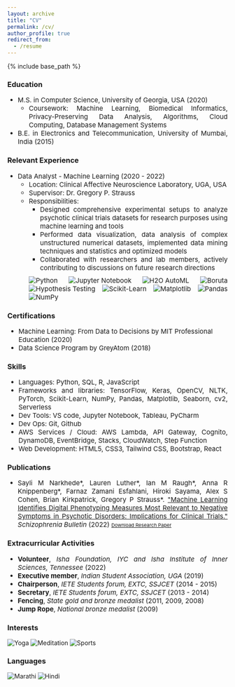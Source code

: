 ```yaml
---
layout: archive
title: "CV"
permalink: /cv/
author_profile: true
redirect_from:
  - /resume
---
```


{% include base_path %}

### Education
<ul style="text-align: justify;">
    <li style="font-size:15px">M.S. in Computer Science, University of Georgia, USA (2020)
      <ul style="font-size:15px">
        <li>Coursework: Machine Learning, Biomedical Informatics, Privacy-Preserving Data Analysis, Algorithms, Cloud Computing, Database Management Systems</li>
      </ul>
    </li>
    <li style="font-size:15px">B.E. in Electronics and Telecommunication, University of Mumbai, India (2015)</li>
</ul>


### Relevant Experience

<ul style="text-align: justify;">
    <li style="font-size:15px">Data Analyst - Machine Learning (2020 - 2022)
      <ul style="font-size:15px">
        <li>Location: Clinical Affective Neuroscience Laboratory, UGA, USA</li>
        <li>Supervisor: Dr. Gregory P. Strauss</li>
        <li>Responsibilities: 
          <ul style="font-size:15px">
            <li>Designed comprehensive experimental setups to analyze psychotic clinical trials datasets for research purposes using machine learning and tools</li>
            <li>Performed data visualization, data analysis of complex unstructured numerical datasets, implemented data mining techniques and statistics and optimized models</li>
            <li>Collaborated with researchers and lab members, actively contributing to discussions on future research directions</li>
          </ul>
        </li>
        <p style="margin-top:10px">
          <img src="https://img.shields.io/badge/Python-green" alt="Python">
          <img src="https://img.shields.io/badge/Jupyter%20Notebook-orange" alt="Jupyter Notebook">
          <img src="https://img.shields.io/badge/H2O%20AutoML-blue" alt="H2O AutoML">
          <img src="https://img.shields.io/badge/Boruta-navy" alt="Boruta">
          <img src="https://img.shields.io/badge/Hypothesis%20testing-orchid" alt="Hypothesis Testing">
          <img src="https://img.shields.io/badge/Sklearn-purple" alt="Scikit-Learn">
          <img src="https://img.shields.io/badge/Matplotlib-violet" alt="Matplotlib">
          <img src="https://img.shields.io/badge/Matplotlib-green" alt="Pandas">
          <img src="https://img.shields.io/badge/Matplotlib-slateblue" alt="NumPy">
      </p>
      </ul>
    </li>
</ul>


### Certifications 

<ul style="font-size:15px">
    <li style="font-size:15px">Machine Learning: From Data to Decisions by MIT Professional Education (2020)</li>
    <li style="font-size:15px">Data Science Program by GreyAtom (2018)</li>
</ul>


### Skills

<ul style="font-size:15px; text-align: justify;">
    <li style="font-size:15px">Languages: Python, SQL, R, JavaScript</li>
    <li style="font-size:15px">Frameworks and libraries: TensorFlow, Keras, OpenCV, NLTK, PyTorch, Scikit-Learn, NumPy, Pandas, Matplotlib, Seaborn, cv2, Serverless</li>
    <li style="font-size:15px">Dev Tools: VS code, Jupyter Notebook, Tableau, PyCharm</li>
    <li style="font-size:15px">Dev Ops: Git, Github</li>
    <li style="font-size:15px">AWS Services / Cloud: AWS Lambda, API Gateway, Cognito, DynamoDB, EventBridge, Stacks, CloudWatch, Step Function</li>
    <li style="font-size:15px">Web Development: HTML5, CSS3, Tailwind CSS, Bootstrap, React</li>
</ul>


### Publications

<ul style="text-align: justify;">
  <li style="font-size:15px">Sayli M Narkhede*, Lauren Luther*, Ian M Raugh*, Anna R Knippenberg*, Farnaz Zamani Esfahlani, Hiroki Sayama, Alex S Cohen, Brian Kirkpatrick, Gregory P Strauss*. <a href="https://pubmed.ncbi.nlm.nih.gov/34915570/">"Machine Learning Identifies Digital Phenotyping Measures Most Relevant to Negative Symptoms in Psychotic Disorders: Implications for Clinical Trials."</a><i> Schizophrenia Bulletin</i> (2022) <a style="font-size:11px;" href="../files/Research_Paper_1.pdf" download>Download Research Paper</a></li>
</ul>


### Extracurricular Activities 

<ul style="text-align: justify;">
  <li style="font-size:15px"><b>Volunteer</b>, <i>Isha Foundation, IYC and Isha Institute of Inner Sciences, Tennessee</i> (2022)</li>
  <li style="font-size:15px"><b>Executive member</b>, <i>Indian Student Association, UGA</i> (2019)</li>
  <li style="font-size:15px"><b>Chairperson</b>, <i>IETE Students forum, EXTC, SSJCET</i> (2014 - 2015)</li>
  <li style="font-size:15px"><b>Secretary</b>, <i>IETE Students forum, EXTC, SSJCET</i> (2013 - 2014)</li>
  <li style="font-size:15px"><b>Fencing</b>, <i>State gold and bronze medalist</i> (2011, 2009, 2008)</li>
  <li style="font-size:15px"><b>Jump Rope</b>, <i>National bronze medalist  </i> (2009)</li> 
</ul>


### Interests

<p style="margin-top:10px">
    <img src="https://img.shields.io/badge/Yoga-Olive" alt="Yoga">
    <img src="https://img.shields.io/badge/Meditation-blue" alt="Meditation">
    <img src="https://img.shields.io/badge/Sports-slateblue" alt="Sports">
</p>


### Languages

<p style="margin-top:10px">
    <img src="https://img.shields.io/badge/Marathi-darkgreen" alt="Marathi">
    <img src="https://img.shields.io/badge/Hindi-purple" alt="Hindi">
</p>
